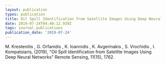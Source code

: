 ```yaml
---
layout: publication
types: publication
title: Oil Spill Identification from Satellite Images Using Deep Neural Networks
date: 2019-07-24T04:40:12.939Z
tags: journal_publications
publication_date: '2019-07-24'
---
```

M. Krestenitis , G. Orfanidis , K. Ioannidis , K. Avgerinakis , S. Vrochidis , I. Kompatsiaris, (2019), "Oil Spill Identification from Satellite Images Using Deep Neural Networks"  Remote Sensing, 11(15), 1762.
